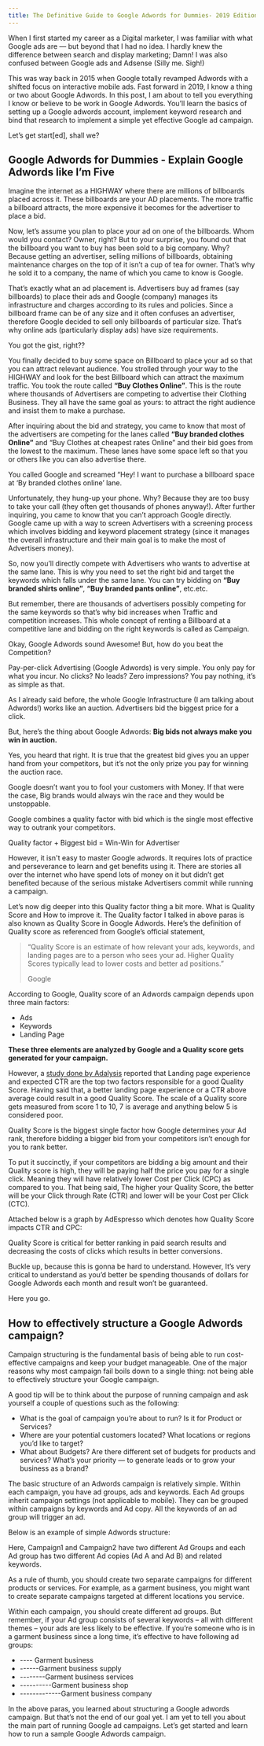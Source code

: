 ```yaml
---
title: The Definitive Guide to Google Adwords for Dummies- 2019 Edition
---
```

When I first started my career as a Digital marketer, I was familiar with what Google ads are — but beyond that I had no idea. I hardly knew the difference between search and display marketing; Damn! I was also confused between Google ads and Adsense (Silly me. Sigh!)

This was way back in 2015 when Google totally revamped Adwords with a shifted focus on interactive mobile ads. Fast forward in 2019, I know a thing or two about Google Adwords. In this post, I am about to tell you everything I know or believe to be work in Google Adwords. You’ll learn the basics of setting up a Google adwords account, implement keyword research and bind that research to implement a simple yet effective Google ad campaign. 

Let’s get start[ed], shall we?

<h2 class="note">Google Adwords for Dummies - Explain Google Adwords like I’m Five</h2>

Imagine the internet as a HIGHWAY where there are millions of billboards placed across it. These billboards are your AD placements. The more traffic a billboard attracts, the more expensive it becomes for the advertiser to place a bid. 

Now, let’s assume you plan to place your ad on one of the billboards. Whom would you contact? Owner, right? But to your surprise, you found out that the billboard you want to buy has been sold to a big company. Why? Because getting an advertiser, selling millions of billboards, obtaining maintenance charges on the top of it isn’t a cup of tea for owner. That’s why he sold it to a company, the name of which you came to know is Google. 

That’s exactly what an ad placement is. Advertisers buy ad frames (say billboards) to place their ads and Google (company) manages its infrastructure and charges according to its rules and policies. Since a billboard frame can be of any size and it often confuses an advertiser, therefore Google decided to sell only billboards of particular size. That’s why online ads (particularly display ads) have size requirements. 

You got the gist, right??

You finally decided to buy some space on Billboard to place your ad so that you can attract relevant audience. You strolled through your way to the HIGHWAY and look for the best Billboard which can attract the maximum traffic. You took the route called **“Buy Clothes Online”**. This is the route where thousands of Advertisers are competing to advertise their Clothing Business. They all have the same goal as yours: to attract the right audience and insist them to make a purchase.

After inquiring about the bid and strategy, you came to know that most of the advertisers are competing for the lanes called **“Buy branded clothes Online”** and “Buy Clothes at cheapest rates Online” and their bid goes from the lowest to the maximum. These lanes have some space left so that you or others like you can also advertise there. 

You called Google and screamed “Hey! I want to purchase a billboard space at ‘By branded clothes online’ lane. 

Unfortunately, they hung-up your phone. Why? Because they are too busy to take your call (they often get thousands of phones anyway!). After further inquiring, you came to know that you can’t approach Google directly. Google came up with a way to screen Advertisers with a screening process which involves bidding and keyword placement strategy (since it manages the overall infrastructure and their main goal is to make the most of Advertisers money). 

So, now you’ll directly compete with Advertisers who wants to advertise at the same lane. This is why you need to set the right bid and target the keywords which falls under the same lane. You can try bidding on <b>“Buy branded shirts online”</b>, <b>“Buy branded pants online”</b>, etc.etc. 

But remember, there are thousands of advertisers possibly competing for the same keywords so that’s why bid increases when Traffic and competition increases. This whole concept of renting a Billboard at a competitive lane and bidding on the right keywords is called as Campaign. 

Okay, Google Adwords sound Awesome! But, how do you beat the Competition?

Pay-per-click Advertising (Google Adwords) is very simple. You only pay for what you incur. No clicks? No leads? Zero impressions? You pay nothing, it’s as simple as that. 

As I already said before, the whole Google Infrastructure (I am talking about Adwords!) works like an auction. Advertisers bid the biggest price for a click. 

But, here’s the thing about Google Adwords: <b>Big bids not always make you win in auction.</b>

Yes, you heard that right. It is true that the greatest bid gives you an upper hand from your competitors, but it’s not the only prize you pay for winning the auction race. 

Google doesn’t want you to fool your customers with Money. If that were the case, Big brands would always win the race and they would be unstoppable.

Google combines a quality factor with bid which is the single most effective way to outrank your competitors. 

<span>Quality factor + Biggest bid = Win-Win for Advertiser</span>

However, it isn't easy to master Google adwords. It requires lots of practice and perseverance to learn and get benefits using it. There are stories all over the internet who have spend lots of money on it but didn’t get benefited because of the serious mistake Advertisers commit while running a campaign. 

Let’s now dig deeper into this Quality factor thing a bit more. 
What is Quality Score and How to improve it. 
The Quality factor I talked in above paras is also known as Quality Score in Google Adwords. Here’s the definition of Quality score as referenced from Google’s official statement,

<div class="mb-wrap mb-style-2"><blockquote><p>“Quality Score is an estimate of how relevant your ads, keywords, and landing pages are to a person who sees your ad. Higher Quality Scores typically lead to lower costs and better ad positions.”</p><span>Google</span></blockquote></div>

According to Google, Quality score of an Adwords campaign depends upon three main factors:
<ul>
<li>Ads</li>
<li>Keywords</li>
<li>Landing Page</li>
</ul>
<b>These three elements are analyzed by Google and a Quality score gets generated for your campaign.</b>

However, a [study done by Adalysis](https://searchengineland.com/reverse-engineering-adwords-quality-score-factors-244192) reported that Landing page experience and expected CTR are the top two factors responsible for a good Quality Score. Having said that, a better landing page experience or a CTR above average could result in a good Quality Score. The scale of a Quality score gets measured from score 1 to 10, 7 is average and anything below 5 is considered poor.  

Quality Score is the biggest single factor how Google determines your Ad rank, therefore bidding a bigger bid from your competitors isn’t enough for you to rank better. 

To put it succinctly, if your competitors are bidding a big amount and their Quality score is high, they will be paying half the price you pay for a single click. Meaning they will have relatively lower Cost per Click (CPC) as compared to you. That being said, The higher your Quality Score, the better will be your Click through Rate (CTR) and lower will be your Cost per Click (CTC). 

Attached below is a graph by AdEspresso which denotes how Quality Score impacts CTR and CPC:


Quality Score is critical for better ranking in paid search results and decreasing the costs of clicks which results in better conversions. 

Buckle up, because this is gonna be hard to understand. However, It’s very critical to understand as you’d better be spending thousands of dollars for Google Adwords each month and result won’t be guaranteed. 

Here you go.

<h2 class="note">How to effectively structure a Google Adwords campaign?</h2>

Campaign structuring is the fundamental basis of being able to run cost-effective campaigns and keep your budget manageable. One of the major reasons why most campaign fail boils down to a single thing: not being able to effectively structure your Google campaign. 

A good tip will be to think about the purpose of running campaign and ask yourself a couple of questions such as the following:
<ul>
<li>What is the goal of campaign you’re about to run? Is it for Product or Services?</li>
<li>Where are your potential customers located? What locations or regions you’d like to target?</li>
<li>What about Budgets? Are there different set of budgets for products and services? What’s your priority — to generate leads or to grow your business as a brand?</li>
</ul>

The basic structure of an Adwords campaign is relatively simple. Within each campaign, you have ad groups, ads and keywords. Each Ad groups inherit campaign settings (not applicable to mobile). They can be grouped within campaigns by keywords and Ad copy. All the keywords of an ad group will trigger an ad. 

Below is an example of simple Adwords structure:

Here, Campaign1 and Campaign2 have two different Ad Groups and each Ad group has two different Ad copies (Ad A and Ad B) and related keywords. 

As a rule of thumb, you should create two separate campaigns for different products or services. For example, as a garment business, you might want to create separate campaigns targeted at different locations you service. 

Within each campaign, you should create different ad groups. But remember, if your Ad group consists of several keywords – all with different themes – your ads are less likely to be effective. If you’re someone who is in a garment business since a long time, it’s effective to have following ad groups:
<ul>
<li> ---- Garment business</li>
<li>------Garment business supply</li>
<li>--------Garment business services</li>
<li>----------Garment business shop</li>
<li>-------------Garment business company</li>
</ul>

In the above paras, you learned about structuring a Google adwords campaign. But that’s not the end of our goal yet. I am yet to tell you about the main part of running Google ad campaigns. Let’s get started and learn how to run a sample Google Adwords campaign.





